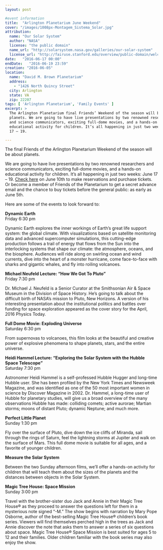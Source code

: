 ```yaml
---
layout: post

#event information
title:  "Arlington Planetarium June Weekend"
cover: "/images/1008px-Montagem_Sistema_Solar.jpg"
attribution:
  name: "Our Solar System"
  author: "NASA"
  license: "the public domain"
  name_url: "http://solarsystem.nasa.gov/galleries/our-solar-system"
  license_url: "http://fairuse.stanford.edu/overview/public-domain/welcome"
date:   "2016-06-17 00:00"
endDate:   "2016-06-19 23:59"
creation: "2016-06-05"
location:
  name: "David M. Brown Planetarium"
  address:
    - "1426 North Quincy Street"
  city: Arlington
  state: VA
  zip: 22207
tags: [ 'Arlington Planetarium', 'Family Events' ]
excerpt: >
  The Arlington Planetarium final Friends’ Weekend of the season will be about
  planets. We are going to have live presentations by two renowned researchers
  and science communicators, exciting full-dome movies, and a hands-on
  educational activity for children. It’s all happening in just two weeks: June
  17 – 19.

---
```


The final Friends of the Arlington Planetarium Weekend of the season will be
about planets.

We are going to have live presentations by two renowned researchers and science
communicators, exciting full-dome movies, and a hands-on educational activity
for children. It’s all happening in just two weeks: June 17 – 19. [Check
here](http://friendsoftheplanetarium.org/planets/) on June 10th to make
reservations and purchase tickets. Or become a member of Friends of the
Planetarium to get a secret advance email and the chance to buy tickets before
the general public: as early as June 5th.

Here are some of the events to look forward to:

**Dynamic Earth**  
Friday 6:30 pm

Dynamic Earth explores the inner workings of Earth’s great life support system:
the global climate. With visualizations based on satellite monitoring data and
advanced supercomputer simulations, this cutting-edge production follows a trail
of energy that flows from the Sun into the interlocking systems that shape our
climate: the atmosphere, oceans, and the biosphere. Audiences will ride along on
swirling ocean and wind currents, dive into the heart of a monster hurricane,
come face-to-face with sharks and gigantic whales, and fly into roiling
volcanoes.

**Michael Neufeld Lecture: “How We Got To Pluto”**  
Friday 7:30 pm

Dr. Michael J. Neufeld is a Senior Curator at the Smithsonian Air & Space Museum
in the Division of Space History. He’s going to talk about the difficult birth
of NASA’s mission to Pluto, New Horizons. A version of his interesting
presentation about the institutional politics and battles over funding for space
exploration appeared as the cover story for the April, 2016 Physics Today.

**Full Dome Movie: Exploding Universe**  
Saturday 6:30 pm

From supernovas to volcanoes, this film looks at the beautiful and creative
power of explosive phenomena to shape planets, stars, and the entire universe.

**Heidi Hammel Lecture: “Exploring the Solar System with the Hubble Space
Telescope”**  
Saturday 7:30 pm

Astronomer Heidi Hammel is a self-professed Hubble Hugger and long-time Hubble
user. She has been profiled by the New York Times and Newsweek Magazine, and was
identified as one of the 50 most important women in science by Discover Magazine
in 2002. Dr. Hammel, a long-time user of Hubble for planetary studies, will give
us a broad overview of the many observations Hubble has made: colliding comets;
active aurorae; Martian storms; moons of distant Pluto; dynamic Neptune; and
much more.

**Perfect Little Planet**  
Sunday 1:30 pm

Fly over the surface of Pluto, dive down the ice cliffs of Miranda, sail through
the rings of Saturn, feel the lightning storms at Jupiter and walk on the
surface of Mars. This full dome movie is suitable for all ages, and a favorite
of younger children.

**Measure the Solar System**

Between the two Sunday afternoon films, we’ll offer a hands-on activity for
children that will teach them about the sizes of the planets and the distances
between objects in the Solar System.

**Magic Tree House: Space Mission**  
Sunday 3:00 pm

Travel with the brother-sister duo Jack and Annie in their Magic Tree House® as
they proceed to answer the questions left for them in a mysterious note signed
“-M.” The show begins with narration by Mary Pope Osborne, author of the
best-selling Magic Tree House® children’s book series. Viewers will find
themselves perched high in the trees as Jack and Annie discover the note that
asks them to answer a series of six questions about space. Magic Tree House®
Space Mission is best suited for ages 5 to 12 and their families. Older children
familiar with the book series may also enjoy the show.
